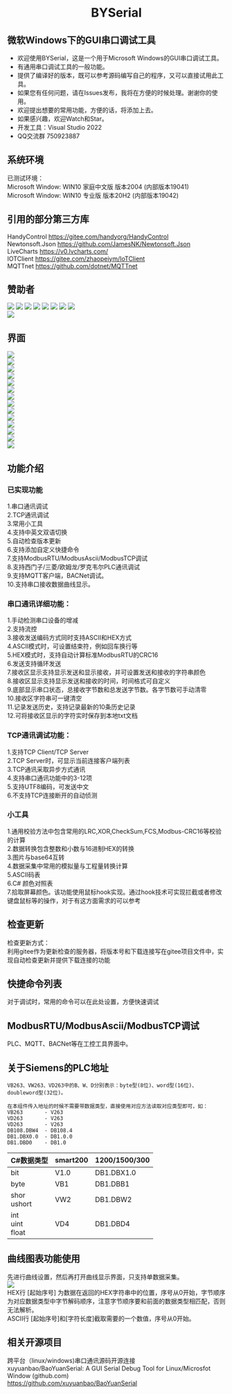 <h1 align="center">
BYSerial 
</h1>

## 微软Windows下的GUI串口调试工具  

- 欢迎使用BYSerial，这是一个用于Microsoft Windows的GUI串口调试工具。
- 有通用串口调试工具的一般功能。  
- 提供了编译好的版本，既可以参考源码编写自己的程序，又可以直接试用此工具。
- 如果您有任何问题，请在Issues发布，我将在方便的时候处理。谢谢你的使用。
- 欢迎提出想要的常用功能，方便的话，将添加上去。  
- 如果感兴趣，欢迎Watch和Star。 
- 开发工具：Visual Studio 2022  
- QQ交流群 750923887
  
## 系统环境  

已测试环境：  
Microsoft Window: WIN10 家庭中文版  版本2004 (内部版本19041)  
Microsoft Window: WIN10 专业版  版本20H2 (内部版本19042)

## 引用的部分第三方库  

HandyControl  https://gitee.com/handyorg/HandyControl  
Newtonsoft.Json https://github.com/JamesNK/Newtonsoft.Json  
LiveCharts https://v0.lvcharts.com/  
IOTClient https://gitee.com/zhaopeiym/IoTClient  
MQTTnet https://github.com/dotnet/MQTTnet  

## 赞助者
[![](Img/张海long.png)](https://gitee.com/zhang-hai-long325520)
[![](Img/myyangang.png)](https://gitee.com/myyangang)
![](Img/y.png)
![](Img/Lf.png)
![](Img/顧.png)
[![](Img/KafuuHiro.png)](https://github.com/KafuuHiro/)
[![](Img/艾犇.png)](https://gitee.com/AibenGitee)
![](Img/txw.png)  
![](Img/heng.png)  
  
## 界面

![](Img/main_ch2.png)    
![](Img/main_ch.png)    
![](Img/工控工具.png)    
![](Img/实时曲线.png)    
![](Img/toolbox.png)    
![](Img/toolbox2.png)    
![](Img/ascii.png)    
![](Img/brush.png)    
![](Img/colorpicker.png)    
![](Img/opt1.png)    
![](Img/opt2.png)    
![](Img/opt3.png)    
![](Img/opt4.png)    
![](Img/opt5.png)    
 
## 功能介绍

### 已实现功能  
1.串口通讯调试  
2.TCP通讯调试  
3.常用小工具  
4.支持中英文双语切换  
5.自动检查版本更新  
6.支持添加自定义快捷命令  
7.支持ModbusRTU/ModbusAscii/ModbusTCP调试  
8.支持西门子/三菱/欧姆龙/罗克韦尔PLC通讯调试  
9.支持MQTT客户端，BACNet调试。  
10.支持串口接收数据曲线显示。
  
### 串口通讯详细功能：  
1.手动检测串口设备的增减  
2.支持流控  
3.接收发送编码方式同时支持ASCII和HEX方式  
4.ASCII模式时，可设置结束符，例如回车换行等  
5.HEX模式时，支持自动计算标准ModbusRTU的CRC16  
6.发送支持循环发送  
7.接收区显示支持显示发送和显示接收，并可设置发送和接收的字符串颜色  
8.接收区显示支持显示发送和接收的时间，时间格式可自定义  
9.底部显示串口状态，总接收字节数和总发送字节数。各字节数可手动清零  
10.接收区字符串可一键清空  
11.记录发送历史，支持记录最新的10条历史记录  
12.可将接收区显示的字符实时保存到本地txt文档  

### TCP通讯调试功能：  
1.支持TCP Client/TCP Server  
2.TCP Server时，可显示当前连接客户端列表  
3.TCP通讯采取异步方式通讯  
4.支持串口通讯功能中的3-12项  
5.支持UTF8编码，可发送中文  
6.不支持TCP连接断开的自动侦测  

### 小工具  
1.通用校验方法中包含常用的LRC,XOR,CheckSum,FCS,Modbus-CRC16等校验的计算  
2.数据转换包含整数和小数与16进制HEX的转换  
3.图片与base64互转  
4.数据采集中常用的模拟量与工程量转换计算  
5.ASCII码表  
6.C# 颜色对照表  
7.拾取屏幕颜色。该功能使用鼠标hook实现。通过hook技术可实现拦截或者修改键盘鼠标等的操作，对于有这方面需求的可以参考  

## 检查更新
检查更新方式：  
利用gitee作为更新检查的服务器，将版本号和下载连接写在gitee项目文件中，实现自动检查更新并提供下载连接的功能  

## 快捷命令列表  
对于调试时，常用的命令可以在此处设置，方便快速调试  

## ModbusRTU/ModbusAscii/ModbusTCP调试  
PLC、MQTT、BACNet等在工控工具界面中。  

## 关于Siemens的PLC地址
```
VB263、VW263、VD263中的B、W、D分别表示：byte型(8位)、word型(16位)、doubleword型(32位)。

在本组件传入地址的时候不需要带数据类型，直接使用对应方法读取对应类型即可，如：
VB263       - V263
VD263       - V263
VD263       - V263
DB108.DBW4  - DB108.4
DB1.DBX0.0  - DB1.0.0
DB1.DBD0    - DB1.0
```
|C#数据类型 | smart200 | 1200/1500/300
|---|---|---
|bit | V1.0 | DB1.DBX1.0
|byte | VB1 | DB1.DBB1
|shor <br> ushort  | VW2 | DB1.DBW2
|int <br> uint <br> float | VD4 | DB1.DBD4

## 曲线图表功能使用
先进行曲线设置，然后再打开曲线显示界面，只支持单数据采集。  
![](Img/曲线设置.png)    
HEX行 [起始序号] 为数据在返回的HEX字符串中的位置，序号从0开始，字节顺序为对应数据类型中字节解码顺序，注意字节顺序要和前面的数据类型相匹配，否则无法解析。  
ASCII行 [起始序号]和[字符长度]截取需要的一个数值，序号从0开始。  


## 相关开源项目  
跨平台（linux/windows)串口通讯源码开源连接  
xuyuanbao/BaoYuanSerial: A GUI Serial Debug Tool for Linux/Microsfot Window (github.com)  
https://github.com/xuyuanbao/BaoYuanSerial